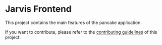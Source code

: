 # Jarvis Frontend

This project contains the main features of the pancake application.

If you want to contribute, please refer to the [contributing guidelines](./CONTRIBUTING.md) of this project.
